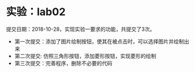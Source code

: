 # 实验：lab02

 提交日期：2018-10-28，实现实验一要求的功能，共提交了3次。

   + 第一次提交：添加了图片绘制按钮，使其在被点击时，可以选择图片并绘制出来
   + 第二次提交: 仿照三角形按钮，添加菱形按钮，实现菱形的绘制
   + 第三次提交：完善程序，删除不必要的代码